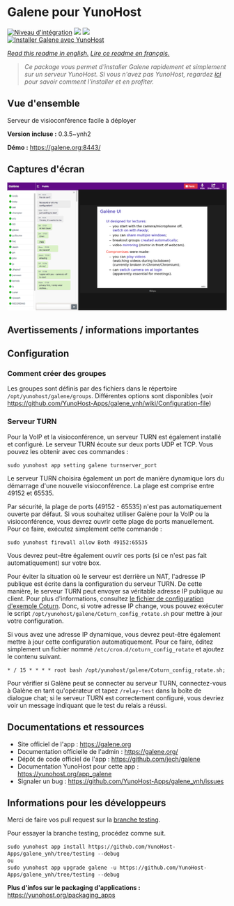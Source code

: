 # Galene pour YunoHost

[![Niveau d'intégration](https://dash.yunohost.org/integration/galene.svg)](https://dash.yunohost.org/appci/app/galene) ![](https://ci-apps.yunohost.org/ci/badges/galene.status.svg) ![](https://ci-apps.yunohost.org/ci/badges/galene.maintain.svg)  
[![Installer Galene avec YunoHost](https://install-app.yunohost.org/install-with-yunohost.svg)](https://install-app.yunohost.org/?app=galene)

*[Read this readme in english.](./README.md)*
*[Lire ce readme en français.](./README_fr.md)*

> *Ce package vous permet d'installer Galene rapidement et simplement sur un serveur YunoHost.
Si vous n'avez pas YunoHost, regardez [ici](https://yunohost.org/#/install) pour savoir comment l'installer et en profiter.*

## Vue d'ensemble

Serveur de visioconférence facile à déployer

**Version incluse :** 0.3.5~ynh2

**Démo :** https://galene.org:8443/

## Captures d'écran

![](./doc/screenshots/screenshot.png)

## Avertissements / informations importantes

## Configuration

### Comment créer des groupes

Les groupes sont définis par des fichiers dans le répertoire `/opt/yunohost/galene/groups`. Différentes options sont disponibles (voir https://github.com/YunoHost-Apps/galene_ynh/wiki/Configuration-file)

### Serveur TURN

Pour la VoIP et la visioconférence, un serveur TURN est également installé et configuré. Le serveur TURN écoute sur deux ports UDP et TCP. Vous pouvez les obtenir avec ces commandes :

```
sudo yunohost app setting galene turnserver_port
``` 

Le serveur TURN choisira également un port de manière dynamique lors du démarrage d'une nouvelle visioconférence. La plage est comprise entre 49152 et 65535.

Par sécurité, la plage de ports (49152 - 65535) n'est pas automatiquement ouverte par défaut. Si vous souhaitez utiliser Galène pour la VoIP ou la visioconférence, vous devrez ouvrir cette plage de ports manuellement. Pour ce faire, exécutez simplement cette commande :

```
sudo yunohost firewall allow Both 49152:65535
```

Vous devrez peut-être également ouvrir ces ports (si ce n'est pas fait automatiquement) sur votre box.

Pour éviter la situation où le serveur est derrière un NAT, l'adresse IP publique est écrite dans la configuration du serveur TURN. De cette manière, le serveur TURN peut envoyer sa véritable adresse IP publique au client. Pour plus d'informations, consultez [le fichier de configuration d'exemple Coturn](https://github.com/coturn/coturn/blob/master/examples/etc/turnserver.conf#L56-L62). Donc, si votre adresse IP change, vous pouvez exécuter le script `/opt/yunohost/galene/Coturn_config_rotate.sh` pour mettre à jour votre configuration.

Si vous avez une adresse IP dynamique, vous devrez peut-être également mettre à jour cette configuration automatiquement. Pour ce faire, éditez simplement un fichier nommé `/etc/cron.d/coturn_config_rotate` et ajoutez le contenu suivant.

```
* / 15 * * * * root bash /opt/yunohost/galene/Coturn_config_rotate.sh;
```

Pour vérifier si Galène peut se connecter au serveur TURN, connectez-vous à Galène en tant qu'opérateur et tapez `/relay-test` dans la boîte de dialogue chat; si le serveur TURN est correctement configuré, vous devriez voir un message indiquant que le test du relais a réussi.

## Documentations et ressources

* Site officiel de l'app : https://galene.org
* Documentation officielle de l'admin : https://galene.org/
* Dépôt de code officiel de l'app : https://github.com/jech/galene
* Documentation YunoHost pour cette app : https://yunohost.org/app_galene
* Signaler un bug : https://github.com/YunoHost-Apps/galene_ynh/issues

## Informations pour les développeurs

Merci de faire vos pull request sur la [branche testing](https://github.com/YunoHost-Apps/galene_ynh/tree/testing).

Pour essayer la branche testing, procédez comme suit.
```
sudo yunohost app install https://github.com/YunoHost-Apps/galene_ynh/tree/testing --debug
ou
sudo yunohost app upgrade galene -u https://github.com/YunoHost-Apps/galene_ynh/tree/testing --debug
```

**Plus d'infos sur le packaging d'applications :** https://yunohost.org/packaging_apps